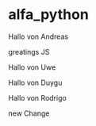 # alfa_python

Hallo von Andreas

greatings JS

Hallo von Uwe

Hallo von Duygu

Hallo von Rodrigo

new Change